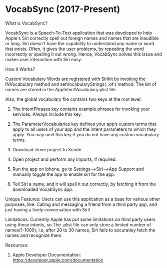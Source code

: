 # VocabSync (2017-Present)

What is VocabSync? 

VocabSync is a Speech-To-Text application that was developed to help Apple's Siri correctly spell out foreign names and names that are inaudible or long. Siri doesn't have the capability to understand any name or word that exists. Often, it gives the user problems, by repeating the word incorrectly or spelling it out wrong. Hence, VocabSync solves this issue and makes user interaction with Siri easy.

How it Works?

Custom Vocabulary Words are registered with Sirikit by invoking the INVocabulary method and setVocabularyStrings(_:of:) method. The list of names are stored in the AppIntentVocabulary.plist file.

Also, the global vocabulary file contains two keys at the root level:
1. The IntentPhrases key contains example phrases for invoking your services. Always include this key.
1. The ParameterVocabularies key defines your app’s custom terms that apply to all users of your app and the intent parameters to which they apply. You may omit this key if you do not have any custom vocabulary terms.

1. Download clone project to Xcode
1. Open project and perform any imports, if required.
1. Run the app on iphone, go to Settings-->Siri-->App Support and manually toggle the app to enable siri for the app.
1. Tell Siri a name, and it will spell it out correctly, by fetching it from the downloaded VocabSync app.

Unique Features: Users can use this application as a base for various other purposes, like: Calling and messaging a friend from a third party app, and just having a lively conversation with Siri!

Limitations: Currently Apple has put some limitations on third party users using these intents, so The .plist file can only store a limited number of names(1-1000), i.e, after 20 to 30 names, Siri fails to accuratley fetch the names and recognize them.

Resources: 
1. Apple Developer Documentation: https://developer.apple.com/documentation
